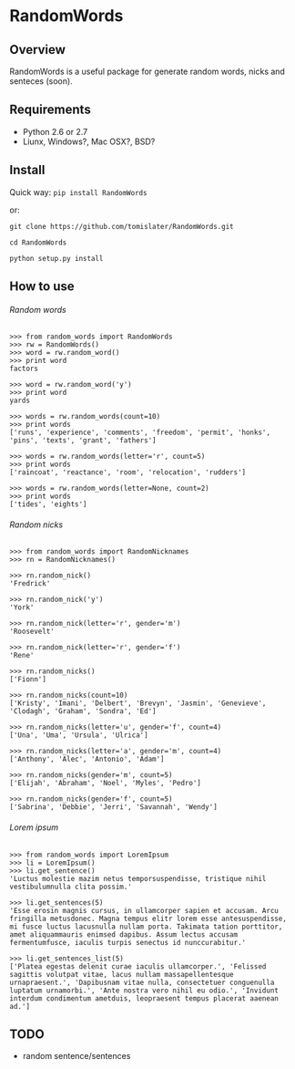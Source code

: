 RandomWords
===========

Overview
--------

RandomWords is a useful package for generate random words, nicks and senteces (soon).

Requirements
------------

* Python 2.6 or 2.7
* Liunx, Windows?, Mac OSX?, BSD?

Install
-------

Quick way: `pip install RandomWords`

or:

`git clone https://github.com/tomislater/RandomWords.git`

`cd RandomWords`

`python setup.py install`

How to use
----------

###### Random words
    >>> from random_words import RandomWords
    >>> rw = RandomWords()
    >>> word = rw.random_word()
    >>> print word
    factors

    >>> word = rw.random_word('y')
    >>> print word
    yards

    >>> words = rw.random_words(count=10)
    >>> print words
    ['runs', 'experience', 'comments', 'freedom', 'permit', 'honks', 'pins', 'texts', 'grant', 'fathers']

    >>> words = rw.random_words(letter='r', count=5)
    >>> print words
    ['raincoat', 'reactance', 'room', 'relocation', 'rudders']

    >>> words = rw.random_words(letter=None, count=2)
    >>> print words
    ['tides', 'eights']

###### Random nicks
    >>> from random_words import RandomNicknames
    >>> rn = RandomNicknames()
    
    >>> rn.random_nick()
    'Fredrick'
    
    >>> rn.random_nick('y')
    'York'
    
    >>> rn.random_nick(letter='r', gender='m')
    'Roosevelt'
    
    >>> rn.random_nick(letter='r', gender='f')
    'Rene'
    
    >>> rn.random_nicks()
    ['Fionn']
    
    >>> rn.random_nicks(count=10)
    ['Kristy', 'Imani', 'Delbert', 'Brevyn', 'Jasmin', 'Genevieve', 'Clodagh', 'Graham', 'Sondra', 'Ed']
    
    >>> rn.random_nicks(letter='u', gender='f', count=4)
    ['Una', 'Uma', 'Ursula', 'Ulrica']

    >>> rn.random_nicks(letter='a', gender='m', count=4)
    ['Anthony', 'Alec', 'Antonio', 'Adam']
    
    >>> rn.random_nicks(gender='m', count=5)
    ['Elijah', 'Abraham', 'Noel', 'Myles', 'Pedro']

    >>> rn.random_nicks(gender='f', count=5)
    ['Sabrina', 'Debbie', 'Jerri', 'Savannah', 'Wendy']

###### Lorem ipsum
    >>> from random_words import LoremIpsum
    >>> li = LoremIpsum()
    >>> li.get_sentence()
    'Luctus molestie mazim netus temporsuspendisse, tristique nihil vestibulumnulla clita possim.'
 
    >>> li.get_sentences(5)
    'Esse erosin magnis cursus, in ullamcorper sapien et accusam. Arcu fringilla metusdonec. Magna tempus elitr lorem esse antesuspendisse, mi fusce luctus lacusnulla nullam porta. Takimata tation porttitor, amet aliquammauris enimsed dapibus. Assum lectus accusam fermentumfusce, iaculis turpis senectus id nunccurabitur.'
    
    >>> li.get_sentences_list(5)
    ['Platea egestas delenit curae iaculis ullamcorper.', 'Felissed sagittis volutpat vitae, lacus nullam massapellentesque urnapraesent.', 'Dapibusnam vitae nulla, consectetuer conguenulla luptatum urnamorbi.', 'Ante nostra vero nihil eu odio.', 'Invidunt interdum condimentum ametduis, leopraesent tempus placerat aaenean ad.']

TODO
----

* random sentence/sentences
